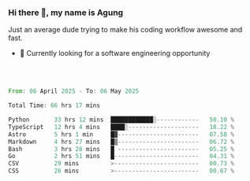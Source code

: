 ### Hi there 👋, my name is Agung
Just an average dude trying to make his coding workflow awesome and fast.

<!--
**agungfir98/agungfir98** is a ✨ _special_ ✨ repository because its `README.md` (this file) appears on your GitHub profile.
-->

- 🔭 Currently looking for a software engineering opportunity
<br/>
<br/>
<!--START_SECTION:waka-->

```rust
From: 06 April 2025 - To: 06 May 2025

Total Time: 66 hrs 17 mins

Python       33 hrs 12 mins  ████████████░------------   50.10 %
TypeScript   12 hrs 4 mins   ████░--------------------   18.22 %
Astro        5 hrs 1 min     █▓-----------------------   07.58 %
Markdown     4 hrs 27 mins   █▒-----------------------   06.72 %
Bash         3 hrs 28 mins   █ -----------------------   05.25 %
Go           2 hrs 51 mins   █------------------------   04.31 %
CSV          29 mins         >------------------------   00.73 %
CSS          26 mins         >------------------------   00.67 %
```

<!--END_SECTION:waka-->

